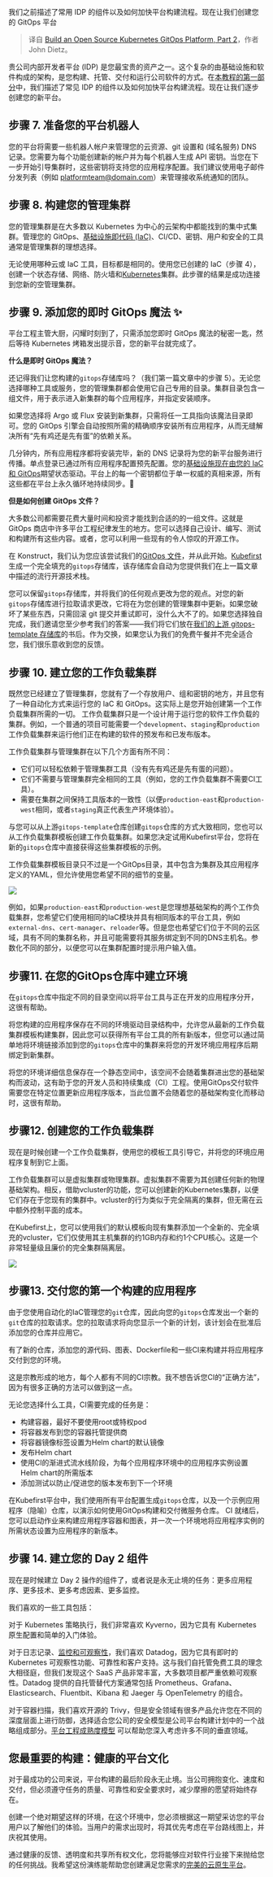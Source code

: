 
<!--
title: 选择开源Kubernetes GitOps平台构建：第二部分	
cover: https://cdn.thenewstack.io/media/2025/01/42e59b96-platform.jpg
-->

我们之前描述了常用 IDP 的组件以及如何加快平台构建流程。现在让我们创建您的 GitOps 平台

> 译自 [Build an Open Source Kubernetes GitOps Platform, Part 2](https://thenewstack.io/build-an-open-source-kubernetes-gitops-platform-part-2/)，作者 John Dietz。

贵公司内部开发者平台 (IDP) 是您最宝贵的资产之一。这个复杂的由基础设施和软件构成的架构，是您构建、托管、交付和运行公司软件的方式。在[本教程的第一部分](https://yylives.cc/2025/01/15/build-an-open-source-kubernetes-gitops-platform-part-1/)中，我们描述了常见 IDP 的组件以及如何加快平台构建流程。现在让我们逐步创建您的新平台。

## 步骤 7. 准备您的平台机器人

您的平台将需要一些机器人帐户来管理您的云资源、git 设置和 (域名服务) DNS 记录。您需要为每个功能创建新的帐户并为每个机器人生成 API 密钥。当您在下一步开始引导集群时，这些密钥将支持您的应用程序配置。我们建议使用电子邮件分发列表（例如 platformteam@domain.com）来管理接收系统通知的团队。

## 步骤 8. 构建您的管理集群

您的管理集群是在大多数以 Kubernetes 为中心的云架构中都能找到的集中式集群。管理您的 GitOps、[基础设施即代码 (IaC)](https://thenewstack.io/infrastructure-as-code-in-2024-why-its-still-so-terrible/)、CI/CD、密钥、用户和安全的工具通常是管理集群的理想选择。

无论使用哪种云或 IaC 工具，目标都是相同的。使用您已创建的 IaC（步骤 4），创建一个状态存储、网络、防火墙和[Kubernetes](https://thenewstack.io/kubernetes/)集群。此步骤的结果是成功连接到您新的空管理集群。

## 步骤 9. 添加您的即时 GitOps 魔法 ✨

平台工程主管大厨，闪耀时刻到了，只需添加您即时 GitOps 魔法的秘密一匙，然后等待 Kubernetes 烤箱发出提示音，您的新平台就完成了。

**什么是即时 GitOps 魔法？**

还记得我们让您构建的`gitops`存储库吗？（我们第一篇文章中的步骤 5）。无论您选择哪种工具或服务，您的管理集群都会使用它自己专用的目录。集群目录包含一组文件，用于表示进入新集群的每个应用程序，并指定安装顺序。

如果您选择将 Argo 或 Flux 安装到新集群，只需将任一工具指向该魔法目录即可。您的 GitOps 引擎会自动按照所需的精确顺序安装所有应用程序，从而无缝解决所有“先有鸡还是先有蛋”的依赖关系。

几分钟内，所有应用程序都将安装完毕，新的 DNS 记录将为您的新平台服务进行传播。单点登录已通过所有应用程序配置预先配置。您的[基础设施现在由您的 IaC 和 GitOps](https://thenewstack.io/bridging-the-gap-between-infrastructure-as-code-and-gitops/)期望状态驱动。平台上的每一个密钥都位于单一权威的真相来源，所有这些都在平台上永久循环地持续同步。🎉

**但是如何创建 GitOps 文件？**

大多数公司都需要花费大量时间和投资才能找到合适的的一组文件。这就是 GitOps 商店中许多平台工程纪律发生的地方。您可以选择自己设计、编写、测试和构建所有这些内容。或者，您可以利用一些现有的令人惊叹的开源工作。

在 Konstruct，我们认为您应该尝试我们的[GitOps 文件](https://thenewstack.io/i-need-to-talk-to-you-about-kubernetes-gitops/)，并从此开始。[Kubefirst](https://konstruct.io/kubefirst) 生成一个完全填充的`gitops`存储库，该存储库会自动为您提供我们在上一篇文章中描述的流行开源技术栈。

您可以保留`gitops`存储库，并将我们的任何观点更改为您的观点。对您的新`gitops`存储库进行拉取请求更改，它将在为您创建的管理集群中更新。如果您破坏了某些东西，只需回滚 git 提交并重试即可，没什么大不了的。如果您选择独自完成，我们邀请您至少参考我们的答案——我们将它们放在[我们的上游 gitops-template 存储库](https://github.com/konstructio/gitops-template)的书后。作为交换，如果您认为我们的免费午餐并不完全适合您，我们很乐意收到您的反馈。

## 步骤 10. 建立您的工作负载集群

既然您已经建立了管理集群，您就有了一个存放用户、组和密钥的地方，并且您有了一种自动化方式来运行您的 IaC 和 GitOps。这实际上是您开始创建第一个工作负载集群所需的一切。
工作负载集群只是一个设计用于运行您的软件工作负载的集群。例如，一个普通的项目可能需要一个`development`、`staging`和`production`工作负载集群来运行他们正在构建的软件的预发布和已发布版本。

工作负载集群与管理集群在以下几个方面有所不同：

- 它们可以轻松依赖于管理集群工具（没有先有鸡还是先有蛋的问题）。
- 它们不需要与管理集群完全相同的工具（例如，您的工作负载集群不需要CI工具）。
- 需要在集群之间保持工具版本的一致性（以便`production-east`和`production-west`相同，或者`staging`真正代表生产环境体验）。

与您可以从上游`gitops-template`仓库创建`gitops`仓库的方式大致相同，您也可以从工作负载集群模板创建工作负载集群。如果您决定试用Kubefirst平台，您将在新的`gitops`仓库中直接获得这些集群模板的示例。

工作负载集群模板目录只不过是一个GitOps目录，其中包含为集群及其应用程序定义的YAML，但允许使用您希望不同的细节的变量。

![](https://cdn.thenewstack.io/media/2025/01/e0f2e79f-image1-1024x572.png)

例如，如果`production-east`和`production-west`是您理想基础架构的两个工作负载集群，您希望它们使用相同的IaC模块并具有相同版本的平台工具，例如`external-dns`、`cert-manager`、`reloader`等。但是您也希望它们位于不同的云区域，具有不同的集群名称，并且可能需要将其服务绑定到不同的DNS主机名。参数化不同的部分，以便您可以在集群配置时提示用户输入值。

## 步骤11. 在您的GitOps仓库中建立环境

在`gitops`仓库中指定不同的目录空间以将平台工具与正在开发的应用程序分开，这很有帮助。

将您构建的应用程序保存在不同的环境驱动目录结构中，允许您从最新的工作负载集群模板构建集群，因此您可以获得所有平台工具的所有新版本，但您可以通过简单地将环境链接添加到您的`gitops`仓库中的集群来将您的开发环境应用程序后期绑定到新集群。

将您的环境详细信息保存在一个静态空间中，该空间不会随着集群进出您的基础架构而波动，这有助于您的开发人员和持续集成（CI）工程。使用GitOps交付软件需要您在特定位置更新应用程序版本，当此位置不会随着您的基础架构变化而移动时，这很有帮助。

## 步骤12. 创建您的工作负载集群

现在是时候创建一个工作负载集群，使用您的模板工具引导它，并将您的环境应用程序复制到它上面。

工作负载集群可以是虚拟集群或物理集群。虚拟集群不需要为其创建任何新的物理基础架构。相反，借助vcluster的功能，您可以创建新的Kubernetes集群，以便它们存在于您现有的集群中。vcluster的行为类似于完全隔离的集群，但无需在云中额外控制平面的成本。

在Kubefirst上，您可以使用我们的默认模板向现有集群添加一个全新的、完全填充的vcluster，它们仅使用其主机集群的约1GB内存和约1个CPU核心。这是一个非常轻量级且廉价的完全集群隔离层。

![](https://cdn.thenewstack.io/media/2025/01/14fea8b3-image2-1024x643.png)

## 步骤13. 交付您的第一个构建的应用程序

由于您使用自动化的IaC管理您的`git`仓库，因此向您的`gitops`仓库发出一个新的`git`仓库的拉取请求。您的拉取请求将向您显示一个新的计划，该计划会在批准后添加您的仓库并应用它。

有了新的仓库，添加您的源代码、图表、Dockerfile和一些CI来构建并将应用程序交付到您的环境。

这是宗教形成的地方，每个人都有不同的CI宗教。我不想告诉您CI的“正确方法”，因为有很多正确的方法可以做到这一点。

无论您选择什么工具，CI需要完成的任务是：

- 构建容器，最好不要使用root或特权pod
- 将容器发布到您的容器托管提供商
- 将容器镜像标签设置为Helm chart的默认镜像
- 发布Helm chart
- 使用CI的渐进式流水线阶段，为每个应用程序环境中的应用程序实例设置Helm chart的所需版本
- 添加测试以防止/促进您的版本发布到下一个环境

在Kubefirst平台中，我们使用所有平台配置生成`gitops`仓库，以及一个示例应用程序（隐喻）仓库，以演示如何使用GitOps构建和交付微服务仓库。
CI 就绪后，您可以启动作业来构建应用程序容器和图表，并一次一个环境地将应用程序实例的所需状态设置为应用程序的新版本。

## 步骤 14. 建立您的 Day 2 组件

现在是时候建立 Day 2 操作的组件了，或者说是永无止境的任务：更多应用程序、更多技术、更多考虑因素、更多监控。

我们喜欢的一些工具包括：

对于 Kubernetes 策略执行，我们非常喜欢 Kyverno，因为它具有 Kubernetes 原生配置和简单的入门体验。

对于日志记录、[监控和可观察性](https://thenewstack.io/monitoring-vs-observability-whats-the-difference/)，我们喜欢 Datadog，因为它具有即时的 Kubernetes 可观察性功能、可靠性和客户支持。这与我们自托管免费工具的理念大相径庭，但我们发现这个 SaaS 产品非常丰富，大多数项目都严重依赖可观察性。Datadog 提供的自托管替代方案通常包括 Prometheus、Grafana、Elasticsearch、Fluentbit、Kibana 和 Jaeger 与 OpenTelemetry 的组合。

对于容器扫描，我们喜欢开源的 Trivy，但是安全领域有很多产品允许您在不同的深度层面上进行防御，选择适合您公司的安全模型是公司平台构建计划中的一个战略组成部分。[平台工程成熟度模型](https://tag-app-delivery.cncf.io/whitepapers/platform-eng-maturity-model/) 可以帮助您深入考虑许多不同的垂直领域。

## 您最重要的构建：健康的平台文化

对于最成功的公司来说，平台构建的最后阶段永无止境。当公司拥抱变化、速度和交付，但必须遵守任务的质量、可靠性和安全要求时，减少摩擦的愿望将始终存在。

创建一个绝对期望这样的环境，在这个环境中，您必须根据这一期望采访您的平台用户以了解他们的体验。当用户的需求出现时，将其优先考虑在平台路线图上，并庆祝其使用。

通过健康的反馈、透明度和共享所有权文化，您将能够应对软件行业接下来抛给您的任何挑战。我希望这份演练能帮助您创建满足您需求的[完美的云原生平台](https://konstruct.io/)。
